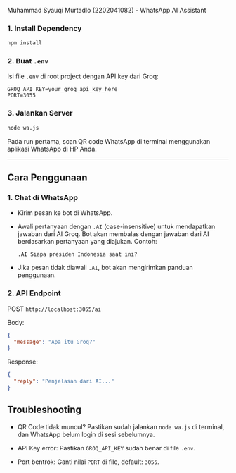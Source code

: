 Muhammad Syauqi Murtadlo (2202041082) - WhatsApp AI Assistant

### 1. Install Dependency

```bash
npm install
```

### 2. Buat `.env`

Isi file `.env` di root project dengan API key dari Groq:

```env
GROQ_API_KEY=your_groq_api_key_here
PORT=3055
```

### 3. Jalankan Server

```bash
node wa.js
```

Pada run pertama, scan QR code WhatsApp di terminal menggunakan aplikasi WhatsApp di HP Anda.

---

## Cara Penggunaan

### 1. Chat di WhatsApp

- Kirim pesan ke bot di WhatsApp.

- Awali pertanyaan dengan `.AI` (case-insensitive) untuk mendapatkan jawaban dari AI Groq.
  Bot akan membalas dengan jawaban dari AI berdasarkan pertanyaan yang diajukan.
  Contoh:

  ```
  .AI Siapa presiden Indonesia saat ini?
  ```

- Jika pesan tidak diawali `.AI`, bot akan mengirimkan panduan penggunaan.

### 2. API Endpoint

POST `http://localhost:3055/ai`

Body:

```json
{
  "message": "Apa itu Groq?"
}
```

Response:

```json
{
  "reply": "Penjelasan dari AI..."
}
```

## Troubleshooting

- QR Code tidak muncul?
  Pastikan sudah jalankan `node wa.js` di terminal, dan WhatsApp belum login di sesi sebelumnya.

- API Key error:
  Pastikan `GROQ_API_KEY` sudah benar di file `.env`.

- Port bentrok:
  Ganti nilai `PORT` di file, default: `3055`.
